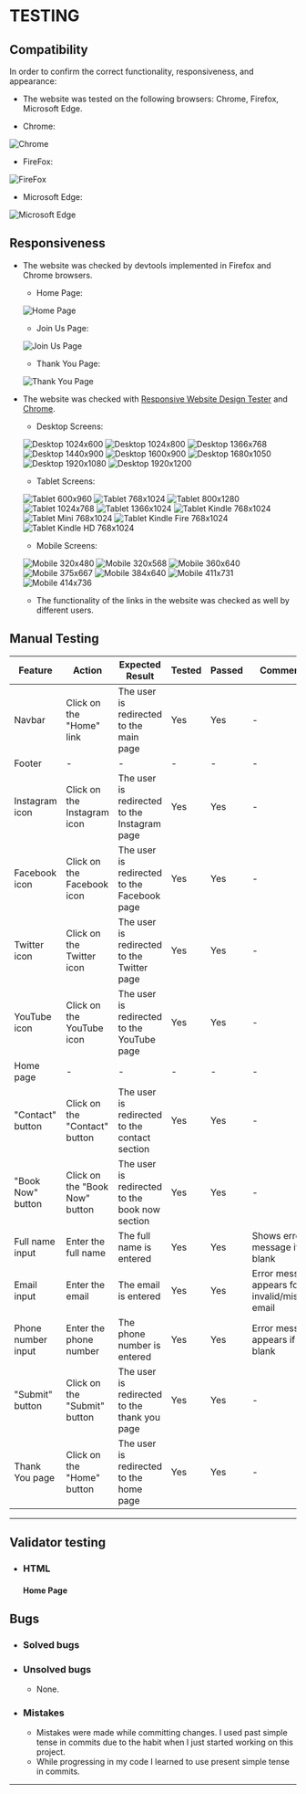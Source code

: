 # TESTING

## Compatibility

In order to confirm the correct functionality, responsiveness, and appearance:

  - The website was tested on the following browsers: Chrome, Firefox, Microsoft Edge.

  - Chrome:

  ![Chrome](documentation-images/yoga-studio-google-chrome.gif)

  - FireFox:

  ![FireFox](documentation-images/yoga-studio-mozilla-firefox.gif)

  - Microsoft Edge:

  ![Microsoft Edge](documentation-images/yoga-studio-microsoft_edge.gif)


## Responsiveness

- The website was checked by devtools implemented in Firefox and Chrome browsers.

    - Home Page:
      
    ![Home Page](documentation-images/yoga-studio-google-chrome-home.gif)

    - Join Us Page:

    ![Join Us Page](documentation-images/join-us-signup-google-chrome.gif)

    - Thank You Page:

    ![Thank You Page](documentation-images/yoga-studio-thank-you-google-chrome.gif)

- The website was checked with [Responsive Website Design Tester](https://responsivedesignchecker.com/) and [Chrome](https://www.google.com/).

  - Desktop Screens:

  ![Desktop 1024x600](documentation-images/responsive-website-1.gif)
  ![Desktop 1024x800](documentation-images/responsive-website-2.gif)
  ![Desktop 1366x768](documentation-images/responsive-website-3.gif)
  ![Desktop 1440x900](documentation-images/responsive-website-4.gif)
  ![Desktop 1600x900](documentation-images/responsive-website-5.gif)
  ![Desktop 1680x1050](documentation-images/responsive-website-6.gif)
  ![Desktop 1920x1080](documentation-images/responsive-website-7.gif)
  ![Desktop 1920x1200](documentation-images/responsive-website-8.gif)

  - Tablet Screens:

  ![Tablet 600x960](documentation-images/responsive-tablet-7.gif)
  ![Tablet 768x1024](documentation-images/responsive-tablet-2.gif)
  ![Tablet 800x1280](documentation-images/responsive-tablet-9.gif)
  ![Tablet 1024x768](documentation-images/responsive-tablet-8.gif)
  ![Tablet 1366x1024](documentation-images/responsive-tablet-3.gif)
  ![Tablet Kindle 768x1024](documentation-images/responsive-tablet-4.gif)
  ![Tablet Mini 768x1024](documentation-images/responsive-tablet-1.gif)
  ![Tablet Kindle Fire 768x1024](documentation-images/responsive-tablet-5.gif)
  ![Tablet Kindle HD 768x1024](documentation-images/responsive-tablet-6.gif)

  - Mobile Screens:

  ![Mobile 320x480](documentation-images/responsive-mobile-1.gif)
  ![Mobile 320x568](documentation-images/responsive-mobile-2.gif)
  ![Mobile 360x640](documentation-images/responsive-mobile-3.gif)
  ![Mobile 375x667](documentation-images/responsive-mobile-4.gif)
  ![Mobile 384x640](documentation-images/responsive-mobile-5.gif)
  ![Mobile 411x731](documentation-images/responsive-mobile-6.gif)
  ![Mobile 414x736](documentation-images/responsive-mobile-7.gif)

  - The functionality of the links in the website was checked as well by different users.

## Manual Testing

| Feature                 | Action                          | Expected Result                                  | Tested | Passed | Comments                                        |
|-------------------------|---------------------------------|------------------------------------------------|--------|--------|------------------------------------------------|
| Navbar                  | Click on the "Home" link       | The user is redirected to the main page         | Yes    | Yes    | -                                              |
| Footer                  | -                              | -                                              | -      | -      | -                                              |
| Instagram icon          | Click on the Instagram icon    | The user is redirected to the Instagram page    | Yes    | Yes    | -                                              |
| Facebook icon           | Click on the Facebook icon     | The user is redirected to the Facebook page     | Yes    | Yes    | -                                              |
| Twitter icon            | Click on the Twitter icon      | The user is redirected to the Twitter page      | Yes    | Yes    | -                                              |
| YouTube icon            | Click on the YouTube icon      | The user is redirected to the YouTube page      | Yes    | Yes    | -                                              |
| Home page               | -                              | -                                              | -      | -      | -                                              |
| "Contact" button        | Click on the "Contact" button  | The user is redirected to the contact section   | Yes    | Yes    | -                                              |
| "Book Now" button       | Click on the "Book Now" button | The user is redirected to the book now section  | Yes    | Yes    | -                                              |
| Full name input         | Enter the full name            | The full name is entered                        | Yes    | Yes    | Shows error message if left blank             |
| Email input             | Enter the email                | The email is entered                            | Yes    | Yes    | Error message appears for invalid/missing email |
| Phone number input      | Enter the phone number         | The phone number is entered                     | Yes    | Yes    | Error message appears if left blank           |
| "Submit" button         | Click on the "Submit" button   | The user is redirected to the thank you page    | Yes    | Yes    | -                                              |
| Thank You page          | Click on the "Home" button     | The user is redirected to the home page         | Yes    | Yes    | -                                              |



---

## Validator testing
- ### HTML
  #### Home Page











## Bugs

- ### Solved bugs



- ### Unsolved bugs
    - None.

- ### Mistakes
    - Mistakes were made while committing changes. I used past simple tense in commits due to the habit when I just started working on this project.
    - While progressing in my code I learned to use present simple tense in commits.

---